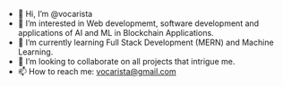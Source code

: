 - 👋 Hi, I’m @vocarista
- 👀 I’m interested in Web developmemt, software development and applications of AI and ML in Blockchain Applications.
- 🌱 I’m currently learning Full Stack Development (MERN) and Machine Learning.
- 💞️ I’m looking to collaborate on all projects that intrigue me.
- 📫 How to reach me: vocarista@gmail.com

<!---
vocarista/vocarista is a ✨ special ✨ repository because its `README.md` (this file) appears on your GitHub profile.
You can click the Preview link to take a look at your changes.
--->
